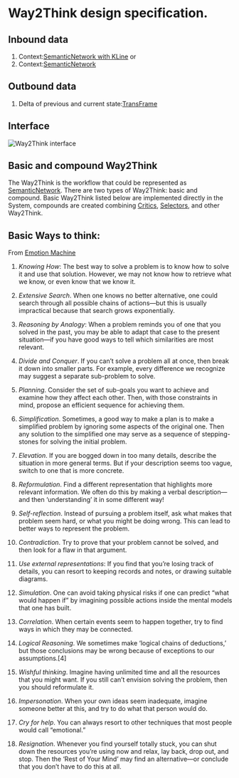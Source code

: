 # Way2Think design specification.

## Inbound data

 1. Context:[SemanticNetwork with KLine](knowledge.md#KnowledgeBase_annotation) or
 1. Context:[SemanticNetwork](knowledge.md#Reformulation_Way2Think)

## <a name="Outbound_data">Outbound data</a>

 1. Delta of previous and current state:[TransFrame](knowledge.md)

## <a name="Interface">Interface</a>

![Way2Think interface](![Goal](https://github.com/menta/menta-0.3/raw/master/doc/informal/uml/images/Way2ThinkInterface.png))

## Basic and compound Way2Think

The Way2Think is the workflow that could be represented as [SemanticNetwork](knowledge.md). There are two types of Way2Think: basic and compound.
Basic Way2Think listed below are implemented directly in the System, compounds are created combining [Critics](critics.md),
[Selectors](selector.md), and other Way2Think.


## Basic Ways to think:
From [Emotion Machine](http://web.media.mit.edu/~minsky/E7/eb7.html#_Toc508708573)

 1. _Knowing How_: The best way to solve a problem is to know how to solve it and use that solution. However, we may not know how to retrieve what we know, or even know that we know it.

 1. _Extensive Search_. When one knows no better alternative, one could search through all possible chains of actions—but this is usually impractical because that search grows exponentially.

 1. _Reasoning by Analogy_: When a problem reminds you of one that you solved in the past, you may be able to adapt that case to the present situation—if you have good ways to tell which similarities are most relevant.

 1. _Divide and Conquer_. If you can’t solve a problem all at once, then break it down into smaller parts. For example, every difference we recognize may suggest a separate sub-problem to solve.

 1. _Planning_. Consider the set of sub-goals you want to achieve and examine how they affect each other. Then, with those constraints in mind, propose an efficient sequence for achieving them.

 1. _Simplification_. Sometimes, a good way to make a plan is to make a simplified problem by ignoring some aspects of the original one. Then any solution to the simplified one may serve as a sequence of stepping-stones for solving the initial problem.

 1. _Elevation_. If you are bogged down in too many details, describe the situation in more general terms. But if your description seems too vague, switch to one that is more concrete.

 1. _Reformulation_. Find a different representation that highlights more relevant information. We often do this by making a verbal description—and then ‘understanding’ it in some different way!

 1. _Self-reflection_. Instead of pursuing a problem itself, ask what makes that problem seem hard, or what you might be doing wrong. This can lead to better ways to represent the problem.

 1. _Contradiction_. Try to prove that your problem cannot be solved, and then look for a flaw in that argument.

 1. _Use external representations_: If you find that you’re losing track of details, you can resort to keeping records and notes, or drawing suitable diagrams.

 1. _Simulation_. One can avoid taking physical risks if one can predict “what would happen if” by imagining possible actions inside the mental models that one has built.

 1. _Correlation_. When certain events seem to happen together, try to find ways in which they may be connected.

 1. _Logical Reasoning_. We sometimes make ‘logical chains of deductions,’ but those conclusions may be wrong because of exceptions to our assumptions.[4]

 1. _Wishful thinking_. Imagine having unlimited time and all the resources that you might want. If you still can’t envision solving the problem, then you should reformulate it.

 1. _Impersonation_. When your own ideas seem inadequate, imagine someone better at this, and try to do what that person would do.

 1. _Cry for help_. You can always resort to other techniques that most people would call “emotional.”

 1. _Resignation_. Whenever you find yourself totally stuck, you can shut down the resources you’re using now and relax, lay back, drop out, and stop. Then the ‘Rest of Your Mind’ may find an alternative—or conclude that you don’t have to do this at all.



